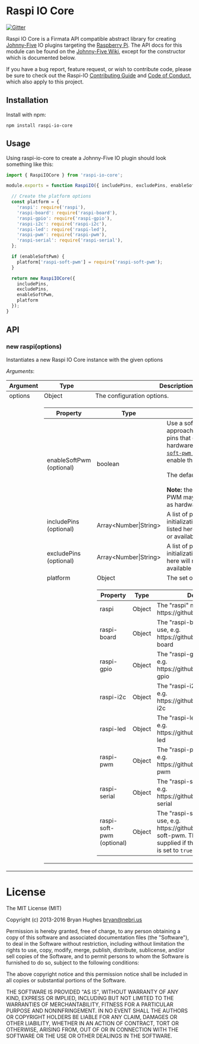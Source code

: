 # Raspi IO Core

[![Gitter](https://badges.gitter.im/Join%20Chat.svg)](https://gitter.im/nebrius/raspi-io?utm_source=badge&utm_medium=badge&utm_campaign=pr-badge&utm_content=badge)

Raspi IO Core is a Firmata API compatible abstract library for creating [Johnny-Five](http://johnny-five.io/) IO plugins targeting the [Raspberry Pi](http://www.raspberrypi.org/). The API docs for this module can be found on the [Johnny-Five Wiki](https://github.com/rwaldron/io-plugins), except for the constructor which is documented below.

If you have a bug report, feature request, or wish to contribute code, please be sure to check out the Raspi-IO [Contributing Guide](https://github.com/nebrius/raspi-io/blob/master/CONTRIBUTING.md) and [Code of Conduct](https://github.com/nebrius/raspi-io/blob/master/CODE_OF_CONDUCT.md), which also apply to this project.

## Installation

Install with npm:

```
npm install raspi-io-core
```

## Usage

Using raspi-io-core to create a Johnny-Five IO plugin should look something like this:

```JavaScript
import { RaspiIOCore } from 'raspi-io-core';

module.exports = function RaspiIO({ includePins, excludePins, enableSoftPwm = false } = {}) {

  // Create the platform options
  const platform = {
    'raspi': require('raspi'),
    'raspi-board': require('raspi-board'),
    'raspi-gpio': require('raspi-gpio'),
    'raspi-i2c': require('raspi-i2c'),
    'raspi-led': require('raspi-led'),
    'raspi-pwm': require('raspi-pwm'),
    'raspi-serial': require('raspi-serial'),
  };

  if (enableSoftPwm) {
    platform['raspi-soft-pwm'] = require('raspi-soft-pwm');
  }

  return new RaspiIOCore({
    includePins,
    excludePins,
    enableSoftPwm,
    platform
  });
}
```

## API

### new raspi(options)

Instantiates a new Raspi IO Core instance with the given options

_Arguments_:

<table>
  <thead>
    <tr>
      <th>Argument</th>
      <th>Type</th>
      <th>Description</th>
    </tr>
  </thead>
  <tr>
    <td>options</td>
    <td>Object</td>
    <td>The configuration options.</td>
  </tr>
  <tr>
    <td></td>
    <td colspan="2">
      <table>
        <thead>
          <tr>
            <th>Property</th>
            <th>Type</th>
            <th>Description</th>
          </tr>
        </thead>
        <tr>
          <td>enableSoftPwm (optional)</td>
          <td>boolean</td>
          <td>Use a software-based approach to PWM on GPIO pins that do not support hardware PWM. The <a href="https://github.com/tralves/raspi-soft-pwm"><code>raspi-soft-pwm</code> library</a> is used to enable this.
          <br/><br/>
          The default value is <code>false</code>.
          <br/><br/>
          <strong>Note:</strong> the timing of software PWM may not be as accurate as hardware PWM.
          </td>
        </tr>
        <tr>
          <td>includePins (optional)</td>
          <td>Array&lt;Number|String&gt;</td>
          <td>A list of pins to include in initialization. Any pins not listed here will not be initialized or available for use by Raspi IO</td>
        </tr>
        <tr>
          <td>excludePins (optional)</td>
          <td>Array&lt;Number|String&gt;</td>
          <td>A list of pins to exclude from initialization. Any pins listed here will not be initialized or available for use by Raspi IO</td>
        </tr>
        <tr>
          <td>platform</td>
          <td>Object</td>
          <td>The set of platform plugins</td>
        </tr>
        <tr>
          <td></td>
          <td colspan="2">
            <table>
              <thead>
                <tr>
                  <th>Property</th>
                  <th>Type</th>
                  <th>Description</th>
                </tr>
              </thead>
              <tr>
                <td>raspi</td>
                <td>Object</td>
                <td>The "raspi" module to use, e.g. https://github.com/nebrius/raspi</td>
              </tr>
              <tr>
                <td>raspi-board</td>
                <td>Object</td>
                <td>The "raspi-board" module to use, e.g. https://github.com/nebrius/raspi-board</td>
              </tr>
              <tr>
                <td>raspi-gpio</td>
                <td>Object</td>
                <td>The "raspi-gpio" module to use, e.g. https://github.com/nebrius/raspi-gpio</td>
              </tr>
              <tr>
                <td>raspi-i2c</td>
                <td>Object</td>
                <td>The "raspi-i2c" module to use, e.g. https://github.com/nebrius/raspi-i2c</td>
              </tr>
              <tr>
                <td>raspi-led</td>
                <td>Object</td>
                <td>The "raspi-led" module to use, e.g. https://github.com/nebrius/raspi-led</td>
              </tr>
              <tr>
                <td>raspi-pwm</td>
                <td>Object</td>
                <td>The "raspi-pwm" module to use, e.g. https://github.com/nebrius/raspi-pwm</td>
              </tr>
              <tr>
                <td>raspi-serial</td>
                <td>Object</td>
                <td>The "raspi-serial" module to use, e.g. https://github.com/nebrius/raspi-serial</td>
              </tr>
              <tr>
                <td>raspi-soft-pwm (optional)</td>
                <td>Object</td>
                <td>The "raspi-soft-pwm" module to use, e.g. https://github.com/nebrius/raspi-soft-pwm. This only needs to be supplied if the <code>enableSoftPwm</code> flag is set to <code>true</code></td>
              </tr>
            </table>
          </td>
        </tr>
        </tr>
      </table>
    </td>
  </tr>
</table>

License
=======

The MIT License (MIT)

Copyright (c) 2013-2016 Bryan Hughes <bryan@nebri.us>

Permission is hereby granted, free of charge, to any person obtaining a copy
of this software and associated documentation files (the "Software"), to deal
in the Software without restriction, including without limitation the rights
to use, copy, modify, merge, publish, distribute, sublicense, and/or sell
copies of the Software, and to permit persons to whom the Software is
furnished to do so, subject to the following conditions:

The above copyright notice and this permission notice shall be included in
all copies or substantial portions of the Software.

THE SOFTWARE IS PROVIDED "AS IS", WITHOUT WARRANTY OF ANY KIND, EXPRESS OR
IMPLIED, INCLUDING BUT NOT LIMITED TO THE WARRANTIES OF MERCHANTABILITY,
FITNESS FOR A PARTICULAR PURPOSE AND NONINFRINGEMENT. IN NO EVENT SHALL THE
AUTHORS OR COPYRIGHT HOLDERS BE LIABLE FOR ANY CLAIM, DAMAGES OR OTHER
LIABILITY, WHETHER IN AN ACTION OF CONTRACT, TORT OR OTHERWISE, ARISING FROM,
OUT OF OR IN CONNECTION WITH THE SOFTWARE OR THE USE OR OTHER DEALINGS IN
THE SOFTWARE.
